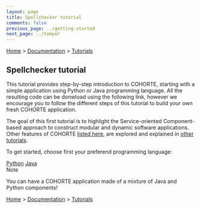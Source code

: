 ```yaml
---
layout: page
title: Spellchecker tutorial
comments: false
previous_page: ../getting-started
next_page: ../temper
---
```


[Home](../../../../) > [Documentation](../../) > [Tutorials](../)

## Spellchecker tutorial

This tutorial provides step-by-step introduction to COHORTE, starting with a simple application using Python or Java programming language. All the resulting code can be donwload using the following link, however we encourage you to follow the different steps of this tutorial to build your own fresh COHORTE application.

<p>
<div id="download_spellchecker_snapshot"></div> 
</p>

The goal of this first tutorial is to highlight the Service-oriented Component-based approach to construct modular and dynamic software applications. Other features of COHORTE <a href="../../what-is-cohorte">listed here</a>, are explored and explained in <a href="../">other tutorials</a>.

To get started, choose first your preferend programming language:

<div class="menu-choices">	
    <a style="left: 0%;" class="menu-choice menu-choice-python"
      href="./python.html">Python</a>
	<a style="left: 30%;" class="menu-choice menu-choice-java"
      href="./java.html">Java</a>
</div>

<div class="note">
<span class="note-title">Note</span>
<p class="note-content">
You can have a COHORTE application made of a mixture of Java and Python components!
</p>
</div>


[Home](../../../../) > [Documentation](../../) > [Tutorials](../)


<script>
    function loadLatestSnapshots() {
        $.getJSON( "http://cohorte.github.io/latest_demos_spellchecker.json", function( data ) {            
            frame1 = "<a class='btn' href='" + data["snapshots"]["spellchecker-distribution"]["files"]["zip"] + "'>spellchecker.zip</a>"                  
            $('#download_spellchecker_snapshot').html(frame1);            
        });
    }
    $(document).ready(function() {        
        loadLatestSnapshots();
    });
</script>